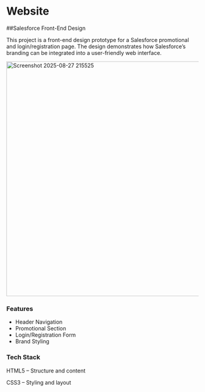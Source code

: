 # Website

##Salesforce Front-End Design

This project is a front-end design prototype for a Salesforce promotional and login/registration page.
The design demonstrates how Salesforce’s branding can be integrated into a user-friendly web interface.

<img width="1293" height="616" alt="Screenshot 2025-08-27 215525" src="https://github.com/user-attachments/assets/532b0933-9f15-4988-b2a7-8355babdce1e" />

### Features

- Header Navigation
- Promotional Section
- Login/Registration Form
- Brand Styling

### Tech Stack

HTML5 – Structure and content

CSS3 – Styling and layout
